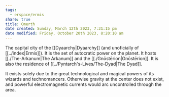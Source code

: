 ```yaml
---
tags:
  - erspace/ermis
share: true
title: Omerth
date created: Sunday, March 12th 2023, 7:31:15 pm
date modified: Friday, October 20th 2023, 8:20:10 am
---
```


The capital city of the [[Dyaarchy|Dyaarchy]] (and unoficially of [[../index|Ermis]]). It is the set of autocratic power on the planet. It hosts [[./The-Arkanum|The Arkanum]] and the [[./Gnōstērion|Gnōstērion]]. It is also the residence of [[../Pyntarch's-Lives/The-Dyad|The Dyad]]. 

It exists solely due to the great technological and magical powers of its wizards and technomancers. Otherwise gravity at the center does not exist, and powerful electromagnetic currents would arc uncontrolled through the area. 
